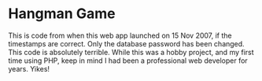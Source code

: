 # Hangman Game

This is code from when this web app launched on 15 Nov 2007, if the timestamps are correct. Only the database password has been changed. This code is absolutely terrible. While this was a hobby project, and my first time using PHP, keep in mind I had been a professional web developer for years. Yikes!
